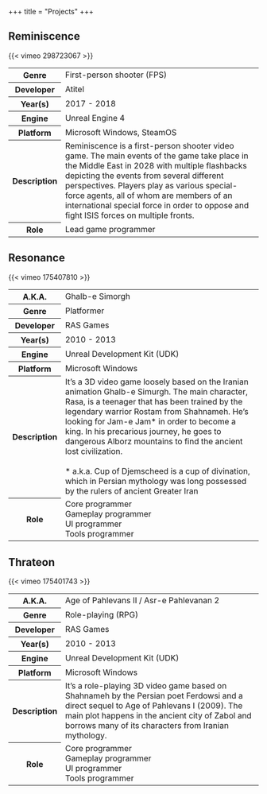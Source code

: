 +++
title = "Projects"
+++

<div class="portfolio">
    <div class="project">
        <a id="reminiscence" name="reminiscence"></a>
        <div class="title">
            <h2>Reminiscence</h2>
        </div>
        <div class="trailer">
        {{< vimeo 298723067 >}}
        </div>
        <div class="extra-info">
            <table class="table table-hover">
                <tbody>
                    <tr>
                        <th>
                            Genre
                        </th>
                        <td>
                            First-person shooter (FPS)
                        </td>
                    </tr>
                    <tr>
                        <th>
                            Developer
                        </th>
                        <td>
                            Atitel
                        </td>
                    </tr>
                    <tr>
                        <th>
                            Year(s)
                        </th>
                        <td>
                            2017 - 2018
                        </td>
                    </tr>
                    <tr>
                        <th>
                            Engine
                        </th>
                        <td>
                            Unreal Engine 4
                        </td>
                    </tr>
                    <tr>
                        <th>
                            Platform
                        </th>
                        <td>
                            Microsoft Windows, SteamOS
                        </td>
                    </tr>
                    <tr>
                        <th>
                            Description
                        </th>
                        <td>
                            Reminiscence is a first-person shooter video game. The main events of the game take place in the Middle East in 2028 with multiple flashbacks depicting the events from several different perspectives. Players play as various special-force agents, all of whom are members of an international special force in order to oppose and fight ISIS forces on multiple fronts.
                        </td>
                    </tr>
                    <tr>
                        <th>
                            Role
                        </th>
                        <td>
                            Lead game programmer
                        </td>
                    </tr>
                </tbody>
            </table>
        </div>
    </div>
    <div class="project">
        <a id="resonance" name="resonance"></a>
        <div class="title">
            <h2>Resonance</h2>
        </div>
        <div class="trailer">
        {{< vimeo 175407810 >}}
        </div>
        <div class="extra-info">
            <table class="table table-hover">
                <tbody>
                    <tr>
                        <th>
                            A.K.A.
                        </th>
                        <td>
                            Ghalb-e Simorgh
                        </td>
                    </tr>
                    <tr>
                        <th>
                            Genre
                        </th>
                        <td>
                            Platformer
                        </td>
                    </tr>
                    <tr>
                        <th>
                            Developer
                        </th>
                        <td>
                            RAS Games
                        </td>
                    </tr>
                    <tr>
                        <th>
                            Year(s)
                        </th>
                        <td>
                            2010 - 2013
                        </td>
                    </tr>
                    <tr>
                        <th>
                            Engine
                        </th>
                        <td>
                            Unreal Development Kit (UDK)
                        </td>
                    </tr>
                    <tr>
                        <th>
                            Platform
                        </th>
                        <td>
                            Microsoft Windows
                        </td>
                    </tr>
                    <tr>
                        <th>
                            Description
                        </th>
                        <td>
                            It’s a 3D video game loosely based on the Iranian animation Ghalb-e Simurgh. The main character, Rasa, is a teenager that has been trained by the legendary warrior Rostam from Shahnameh. He’s looking for Jam-e Jam* in order to become a king. In his precarious journey, he goes to dangerous Alborz mountains to find the ancient lost civilization.
                            <br /><br />
                            * a.k.a. Cup of Djemscheed is a cup of divination, which in Persian mythology was long possessed by the rulers of ancient Greater Iran
                        </td>
                    </tr>
                    <tr>
                        <th>
                            Role
                        </th>
                        <td>
                            Core programmer<br />
                            Gameplay programmer<br />
                            UI programmer<br />
                            Tools programmer<br />
                        </td>
                    </tr>
                </tbody>
            </table>
        </div>
    </div>
    <div class="project">
        <a id="thrateon" name="thrateon"></a>
        <div class="title">
            <h2>Thrateon</h2>
        </div>
        <div class="trailer">
        {{< vimeo 175401743 >}}
        </div>
        <div class="extra-info">
            <table class="table table-hover">
                <tbody>
                    <tr>
                        <th>
                            A.K.A.
                        </th>
                        <td>
                            Age of Pahlevans II / Asr-e Pahlevanan 2
                        </td>
                    </tr>
                    <tr>
                        <th>
                            Genre
                        </th>
                        <td>
                            Role-playing (RPG)
                        </td>
                    </tr>
                    <tr>
                        <th>
                            Developer
                        </th>
                        <td>
                            RAS Games
                        </td>
                    </tr>
                    <tr>
                        <th>
                            Year(s)
                        </th>
                        <td>
                            2010 - 2013
                        </td>
                    </tr>
                    <tr>
                        <th>
                            Engine
                        </th>
                        <td>
                            Unreal Development Kit (UDK)
                        </td>
                    </tr>
                    <tr>
                        <th>
                            Platform
                        </th>
                        <td>
                            Microsoft Windows
                        </td>
                    </tr>
                    <tr>
                        <th>
                            Description
                        </th>
                        <td>
                            It’s a role-playing 3D video game based on Shahnameh by the Persian poet Ferdowsi and a direct sequel to Age of Pahlevans I (2009). The main plot happens in the ancient city of Zabol and borrows many of its characters from Iranian mythology.
                        </td>
                    </tr>
                    <tr>
                        <th>
                            Role
                        </th>
                        <td>
                            Core programmer<br />
                            Gameplay programmer<br />
                            UI programmer<br />
                            Tools programmer<br />
                        </td>
                    </tr>
                </tbody>
            </table>
        </div>
    </div>
</div>

